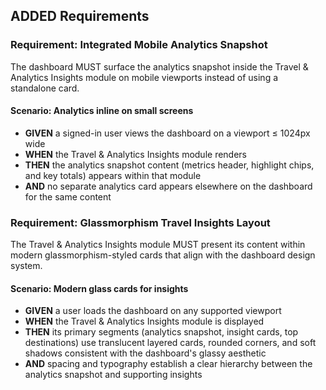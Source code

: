 ## ADDED Requirements
### Requirement: Integrated Mobile Analytics Snapshot
The dashboard MUST surface the analytics snapshot inside the Travel & Analytics Insights module on mobile viewports instead of using a standalone card.

#### Scenario: Analytics inline on small screens
- **GIVEN** a signed-in user views the dashboard on a viewport ≤ 1024px wide
- **WHEN** the Travel & Analytics Insights module renders
- **THEN** the analytics snapshot content (metrics header, highlight chips, and key totals) appears within that module
- **AND** no separate analytics card appears elsewhere on the dashboard for the same content

### Requirement: Glassmorphism Travel Insights Layout
The Travel & Analytics Insights module MUST present its content within modern glassmorphism-styled cards that align with the dashboard design system.

#### Scenario: Modern glass cards for insights
- **GIVEN** a user loads the dashboard on any supported viewport
- **WHEN** the Travel & Analytics Insights module is displayed
- **THEN** its primary segments (analytics snapshot, insight cards, top destinations) use translucent layered cards, rounded corners, and soft shadows consistent with the dashboard's glassy aesthetic
- **AND** spacing and typography establish a clear hierarchy between the analytics snapshot and supporting insights

